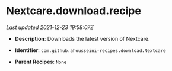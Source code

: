 # Nextcare.download.recipe

_Last updated 2021-12-23 19:58:07Z_

- **Description**: Downloads the latest version of Nextcare.

- **Identifier**: `com.github.ahousseini-recipes.download.Nextcare`

- **Parent Recipes**: `None`